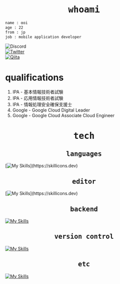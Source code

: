 <div align="center">
<samp>

# whoami

</samp>
</div>

```bash
name : αoi
age : 22
from : jp
job : mobile application developer
```
![Discord](https://discord.c99.nl/widget/theme-3/1060551006326370389.png)  
[![Twitter](https://img.shields.io/badge/Twitter-1DA1F2?style=for-the-badge&logo=twitter&logoColor=white)](https://twitter.com/aoi_sec)  
[![Qiita](https://img.shields.io/badge/Qiita-55C500?style=for-the-badge&logo=qiita&logoColor=white)](https://qiita.com/aoi-stella)

# qualifications

</samp>
</div>

1. IPA - 基本情報技術者試験
2. IPA - 応用情報技術者試験
3. IPA - 情報処理安全確保支援士
4. Google - Google Cloud Digital Leader
5. Google - Google Cloud Associate Cloud Engineer

<div align="center">
<samp>

# tech
## languages

</samp>
</div>

[![My Skills](https://skillicons.dev/icons?i=bash,c,cs,python,kotlin,md,)](https://skillicons.dev)

<div align="center">
<samp>

## editor

</samp>
</div>

[![My Skills](https://skillicons.dev/icons?i=androidstudio,visualstudio,vscode,vim,idea,)](https://skillicons.dev)

<div align="center">
<samp>

## backend

</samp>
</div>

[![My Skills](https://skillicons.dev/icons?i=gcp,aws,firebase)](https://skillicons.dev)

<div align="center">
<samp>

## version control

</samp>
</div>

[![My Skills](https://skillicons.dev/icons?i=git,github,gitlab)](https://skillicons.dev)

<div align="center">
<samp>

## etc

</samp>
</div>

[![My Skills](https://skillicons.dev/icons?i=bots,figma,docker,gmail,gradle,linux,powershell,selenium,materialui&perline=5)](https://skillicons.dev)

<div align="center">
